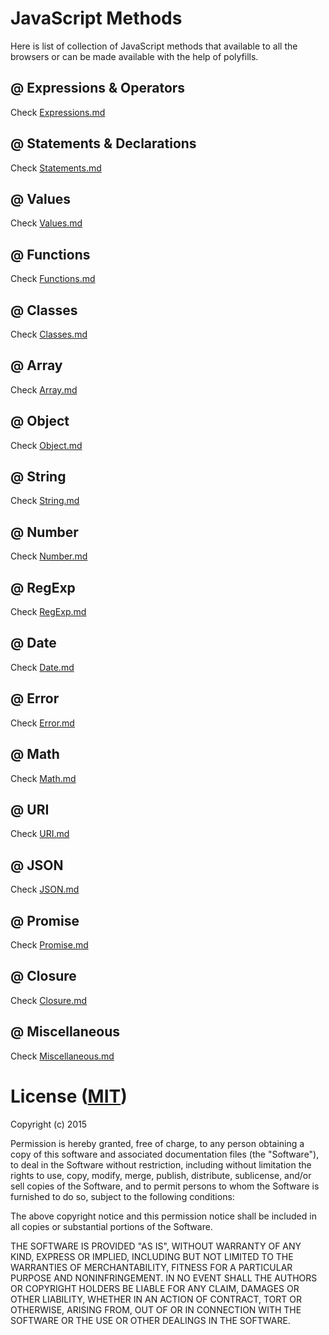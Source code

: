 # JavaScript Methods

Here is list of collection of JavaScript methods that available to all the browsers or can be made available with the help of polyfills.

## @ Expressions & Operators

Check [Expressions.md](Expressions.md)

## @ Statements & Declarations

Check [Statements.md](Statements.md)

## @ Values

Check [Values.md](Values.md)

## @ Functions

Check [Functions.md](Functions.md)

## @ Classes

Check [Classes.md](Classes.md)

## @ Array

Check [Array.md](Array.md)

## @ Object

Check [Object.md](Object.md)

## @ String

Check [String.md](String.md)

## @ Number

Check [Number.md](Number.md)

## @ RegExp

Check [RegExp.md](RegExp.md)

## @ Date

Check [Date.md](Date.md)

## @ Error

Check [Error.md](Error.md)

## @ Math

Check [Math.md](Math.md)

## @ URI

Check [URI.md](URI.md)

## @ JSON

Check [JSON.md](JSON.md)

## @ Promise

Check [Promise.md](Promise.md)

## @ Closure

Check [Closure.md](Closure.md)

## @ Miscellaneous

Check [Miscellaneous.md](Miscellaneous.md)

# License ([MIT](https://opensource.org/licenses/MIT))

Copyright (c) 2015

Permission is hereby granted, free of charge, to any person obtaining a copy of this software and associated documentation files (the "Software"), to deal in the Software without restriction, including without limitation the rights to use, copy, modify, merge, publish, distribute, sublicense, and/or sell copies of the Software, and to permit persons to whom the Software is furnished to do so, subject to the following conditions:

The above copyright notice and this permission notice shall be included in all copies or substantial portions of the Software.

THE SOFTWARE IS PROVIDED "AS IS", WITHOUT WARRANTY OF ANY KIND, EXPRESS OR IMPLIED, INCLUDING BUT NOT LIMITED TO THE WARRANTIES OF MERCHANTABILITY, FITNESS FOR A PARTICULAR PURPOSE AND NONINFRINGEMENT. IN NO EVENT SHALL THE AUTHORS OR COPYRIGHT HOLDERS BE LIABLE FOR ANY CLAIM, DAMAGES OR OTHER LIABILITY, WHETHER IN AN ACTION OF CONTRACT, TORT OR OTHERWISE, ARISING FROM, OUT OF OR IN CONNECTION WITH THE SOFTWARE OR THE USE OR OTHER DEALINGS IN THE SOFTWARE.
